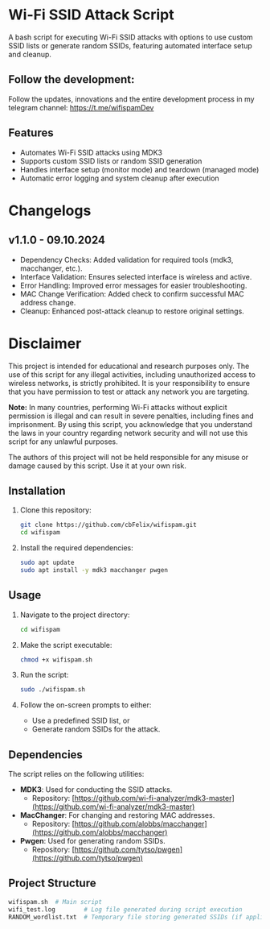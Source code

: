 # Wi-Fi SSID Attack Script

A bash script for executing Wi-Fi SSID attacks with options to use custom SSID lists or generate random SSIDs, featuring automated interface setup and cleanup.

## Follow the development:
Follow the updates, innovations and the entire development process in my telegram channel: https://t.me/wifispamDev

## Features
- Automates Wi-Fi SSID attacks using MDK3
- Supports custom SSID lists or random SSID generation
- Handles interface setup (monitor mode) and teardown (managed mode)
- Automatic error logging and system cleanup after execution

# Changelogs
## v1.1.0 - 09.10.2024

- Dependency Checks: Added validation for required tools (mdk3, macchanger, etc.).
- Interface Validation: Ensures selected interface is wireless and active.
- Error Handling: Improved error messages for easier troubleshooting.
- MAC Change Verification: Added check to confirm successful MAC address change.
- Cleanup: Enhanced post-attack cleanup to restore original settings.


# Disclaimer

This project is intended for educational and research purposes only. The use of this script for any illegal activities, including unauthorized access to wireless networks, is strictly prohibited. It is your responsibility to ensure that you have permission to test or attack any network you are targeting.

**Note:** In many countries, performing Wi-Fi attacks without explicit permission is illegal and can result in severe penalties, including fines and imprisonment. By using this script, you acknowledge that you understand the laws in your country regarding network security and will not use this script for any unlawful purposes.

The authors of this project will not be held responsible for any misuse or damage caused by this script. Use it at your own risk.

## Installation

1. Clone this repository:
    ```bash
    git clone https://github.com/cbFelix/wifispam.git
    cd wifispam
    ```

2. Install the required dependencies:
    ```bash
    sudo apt update
    sudo apt install -y mdk3 macchanger pwgen
    ```

## Usage

1. Navigate to the project directory:
    ```bash
    cd wifispam
    ```

2. Make the script executable:
    ```bash
    chmod +x wifispam.sh
    ```

3. Run the script:
    ```bash
    sudo ./wifispam.sh
    ```

4. Follow the on-screen prompts to either:
    - Use a predefined SSID list, or
    - Generate random SSIDs for the attack.

## Dependencies

The script relies on the following utilities:
- **MDK3**: Used for conducting the SSID attacks.
  - Repository: [https://github.com/wi-fi-analyzer/mdk3-master](https://github.com/wi-fi-analyzer/mdk3-master)
- **MacChanger**: For changing and restoring MAC addresses.
  - Repository: [https://github.com/alobbs/macchanger](https://github.com/alobbs/macchanger)
- **Pwgen**: Used for generating random SSIDs.
  - Repository: [https://github.com/tytso/pwgen](https://github.com/tytso/pwgen)

## Project Structure

```bash
wifispam.sh  # Main script
wifi_test.log        # Log file generated during script execution
RANDOM_wordlist.txt  # Temporary file storing generated SSIDs (if applicable)
